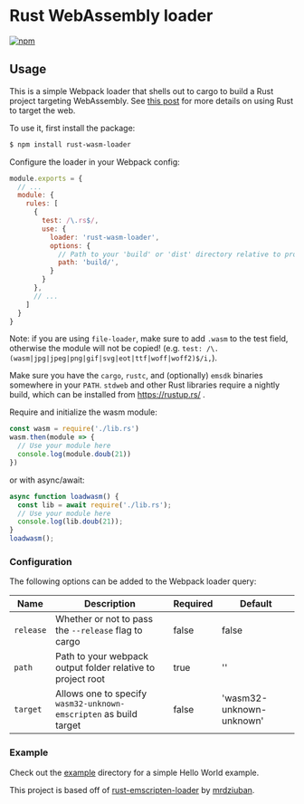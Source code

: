 # Rust WebAssembly loader

[![npm](https://img.shields.io/npm/v/rust-wasm-loader.svg)](https://www.npmjs.com/package/rust-wasm-loader)

## Usage

This is a simple Webpack loader that shells out to cargo to build a Rust project targeting WebAssembly. See [this post](https://users.rust-lang.org/t/compiling-to-the-web-with-rust-and-emscripten/7627) for
more details on using Rust to target the web.

To use it, first install the package:

```bash
$ npm install rust-wasm-loader
```

Configure the loader in your Webpack config:

```js
module.exports = {
  // ...
  module: {
    rules: [
      {
        test: /\.rs$/,
        use: {
          loader: 'rust-wasm-loader',
          options: {
            // Path to your 'build' or 'dist' directory relative to project root
            path: 'build/',
          }
        }
      },
      // ...
    ]
  }
}
```

Note: if you are using `file-loader`, make sure to add `.wasm` to the test field, otherwise the module will not be copied! (e.g. `test: /\.(wasm|jpg|jpeg|png|gif|svg|eot|ttf|woff|woff2)$/i,`).

Make sure you have the `cargo`, `rustc`, and (optionally) `emsdk` binaries somewhere in your `PATH`.  `stdweb` and other Rust libraries require a nightly build, which can be installed from https://rustup.rs/ .

Require and initialize the wasm module:

```js
const wasm = require('./lib.rs')
wasm.then(module => {
  // Use your module here
  console.log(module.doub(21))
})
```

or with async/await:

```js
async function loadwasm() {
  const lib = await require('./lib.rs');
  // Use your module here
  console.log(lib.doub(21));
}
loadwasm();
```

### Configuration

The following options can be added to the Webpack loader query:

| Name | Description | Required | Default |
| ---- | ----------- | -------- | ------- |
| `release` | Whether or not to pass the `--release` flag to cargo | false | false |
| `path` | Path to your webpack output folder relative to project root | true | '' |
| `target` | Allows one to specify `wasm32-unknown-emscripten` as build target | false | 'wasm32-unknown-unknown' |

### Example

Check out the [example](example) directory for a simple Hello World example.

This project is based off of [rust-emscripten-loader](https://github.com/mrdziuban/rust-emscripten-loader)
by [mrdziuban](https://github.com/mrdziuban).
